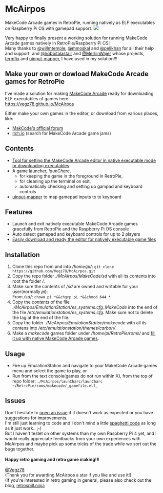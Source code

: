 # McAirpos
MakeCode Arcade games in RetroPie, running natively as ELF executables on Raspberry Pi OS with gamepad support.
![](docs/MakeCode_Arcade_RetroPie.gif)

Very happy to finally present a working solution for running MakeCode Arcade games natively in RetroPie/Raspberry Pi OS!<br>
Many thanks to [@willmtemple](https://github.com/willmtemple), [@mmoskal](https://github.com/mmoskal) and [@pelikhan](https://github.com/pelikhan) for all their help and support, and [@hobbitalastair](https://github.com/hobbitalastair) and [@MerlijnWajer](https://github.com/MarlijnWajer) whose projects, [termfix](https://github.com/hobbitalastair/termfix) and [uinput-mapper](https://github.com/MarlijnWajer/uinput-mapper), I have used in my solution!!!

## Make your own or dowload MakeCode Arcade games for RetroPie
I've made a solution for making [MakeCode Arcade](https://arcade.makecode.com) ready for downloading ELF executables of games here:<br>
https://vegz78.github.io/McAirpos

Either make your own games in the editor, or download from various places, like:

- [MakCode's official forum](https://forum.makecode.com/c/Share-your-Arcade-projects-here/show-tell/)
- [itch.io](https://itch.io) (search for MakeCode Arcade game jams)


## Contents
- [Tool for setting the MakeCode Arcade editor in native executable mode or downloading executables](https://vegz78.github.io/McAirpos)
- A game launcher, _launCharc_, 
  - for keeping the game in the foreground in RetroPie, 
  - for cleaning up the terminal on exit, 
  - automatically checking and setting up gampad and keyboard controls
- [uinput-mapper](https://github.com/MarlijnWajer/uinput-mapper) to map gamepad inputs to to keyboard 

## Features
- Launch and exit natively executable MakeCode Arcade games gracefully from RetroPie and the Raspberry Pi OS console
- Auto detect gamepad and keyboard controls for up to 2 players
- [Easily download and ready the editor for natively executable game files](https://vegz78.github.io/McAirpos)

## Installation
1. Clone this repo from and into _/home/pi/_: ```git clone https://github.com/Vegz78/McAirpos.git```
2. Copy the repo folder _./McAirpos/MakeCode/sd_ with all its contents into root the folder _/_.
3. Make sure the contents of _/sd_ are owned and writable for your user(normally _pi_):<br>
From _/sd/_: ```chown pi *&&chgrp pi *&&chmod 644 *```
4. Copy the _contents_ of the file _./McAirpos/EmulationStation/es_systems.cfg_MakeCode_ into the end of the file _/etc/emulationstation/es_systems.cfg_. Make sure not to delete the _</systemList>_ tag at the end of the file.
5. Copy the folder _./McAirpos/EmulationStation/makecode_ with all its contens into _/etc/emulationstation/themes/carbon/_.
6. Make a _makecode_ games folder under _/home/pi/RetroPie/roms/_ and [fill it up with native MakeCode Argade games](https://vegz78.github.io/McAirpos).

## Usage
- Fire up EmulationStation and navigate to your MakeCode Arcade games menu and select the game to play, or
- Run from the text console(games do not run within X), from the top of repo folder:
```./McAirpos/launCharc/launCharc ~/RetroPie/roms/makecode/_gamefile.elf_```

## Issues
Don't hesitate to [open an issue](https://github.com/Vegz78/McAirpos/issues) if it doesn't work as expected or you have suggestions for improvements.<br>
I'm still just learning to code and I don't mind a little [spaghetti code](https://en.wikipedia.org/wiki/Spaghetti_code) as long as it just work.. ;-)<br>
But I haven't testet on other systems than my own Raspberry Pi 4 yet, and I would really appreciate feedbacks from your own experiences with McAirpos and maybe pick up some tricks of the trade while we sort out the bugs together.<br>
<br>
**Happy retro gaming and retro game making!!!**<br><br>
[@Vegz78](https://github.com/Vegz78)<br>
(Thank you for awarding McAirpos a star if you like and use it!)<br>
(If you're interested in retro gaming in general, please also check out the blog, [retrospill.ninja](https://translate.google.com/translate?sl=auto&tl=en&u=https://retrospill.ninja)

